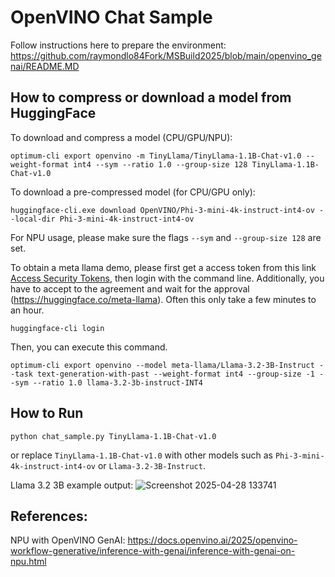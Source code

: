 # OpenVINO Chat Sample

Follow instructions here to prepare the environment:
https://github.com/raymondlo84Fork/MSBuild2025/blob/main/openvino_genai/README.MD

## How to compress or download a model from HuggingFace

To download and compress a model (CPU/GPU/NPU):
```
optimum-cli export openvino -m TinyLlama/TinyLlama-1.1B-Chat-v1.0 --weight-format int4 --sym --ratio 1.0 --group-size 128 TinyLlama-1.1B-Chat-v1.0
```

To download a pre-compressed model (for CPU/GPU only):
```
huggingface-cli.exe download OpenVINO/Phi-3-mini-4k-instruct-int4-ov --local-dir Phi-3-mini-4k-instruct-int4-ov
```
For NPU usage, please make sure the flags `--sym` and `--group-size 128` are set.

To obtain a meta llama demo, please first get a access token from this link [Access Security Tokens](https://huggingface.co/docs/hub/en/security-tokens), then login with the command line. Additionally, you have to accept to the agreement and wait for the approval (https://huggingface.co/meta-llama). Often this only take a few minutes to an hour.

```
huggingface-cli login
```
Then, you can execute this command. 
```
optimum-cli export openvino --model meta-llama/Llama-3.2-3B-Instruct --task text-generation-with-past --weight-format int4 --group-size -1 --sym --ratio 1.0 llama-3.2-3b-instruct-INT4
```


## How to Run

```
python chat_sample.py TinyLlama-1.1B-Chat-v1.0
```
or replace `TinyLlama-1.1B-Chat-v1.0` with other models such as `Phi-3-mini-4k-instruct-int4-ov` or `Llama-3.2-3B-Instruct`.

Llama 3.2 3B example output:
![Screenshot 2025-04-28 133741](https://github.com/user-attachments/assets/532f6d66-2cc4-4a29-b71c-9c15f3716e7e)

## References:
NPU with OpenVINO GenAI: https://docs.openvino.ai/2025/openvino-workflow-generative/inference-with-genai/inference-with-genai-on-npu.html


